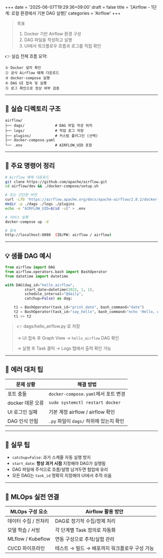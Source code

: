 +++
date = '2025-06-07T19:29:36+09:00'
draft = false
title = '[Airflow - 1단계: 로컬 환경에서 기본 DAG 실행]'
categories = 'Airflow'
+++

> 목표
> 
> 1. Docker 기반 Airflow 환경 구성
> 2. DAG 파일을 작성하고 실행
> 3. UI에서 워크플로우 흐름과 로그를 직접 확인

👉 실습 전체 흐름 요약:

```
① Docker 설치 확인
② 공식 Airflow 예제 다운로드
③ docker-compose 실행
④ DAG UI 접속 및 실행
⑤ 로그 확인으로 정상 여부 검증
```

---

## 📁 실습 디렉토리 구조

```
airflow/
├── dags/              # DAG 파일 작성 위치
├── logs/              # 작업 로그 저장
├── plugins/           # 커스텀 플러그인 (선택)
├── docker-compose.yaml
└── .env               # AIRFLOW_UID 포함
```

---

## 🔧 주요 명령어 정리

```bash
# Airflow 예제 다운로드
git clone https://github.com/apache/airflow.git
cd airflow/dev && ./docker-compose/setup.sh

# 또는 간단한 버전
curl -LfO 'https://airflow.apache.org/docs/apache-airflow/2.8.2/docker-compose.yaml'
mkdir -p ./dags ./logs ./plugins
echo -e "AIRFLOW_UID=$(id -u)" > .env

# 서비스 실행
docker-compose up -d

# 접속
http://localhost:8080  (ID/PW: airflow / airflow)
```

---

## 💡 샘플 DAG 예시

```python
from airflow import DAG
from airflow.operators.bash import BashOperator
from datetime import datetime

with DAG(dag_id="hello_airflow",
         start_date=datetime(2023, 1, 1),
         schedule_interval="@daily",
         catchup=False) as dag:

    t1 = BashOperator(task_id="print_date", bash_command="date")
    t2 = BashOperator(task_id="say_hello", bash_command="echo 'Hello, Airflow!'")
    t1 >> t2
```

> 👉 dags/hello_airflow.py 로 저장
> 
> 
> → UI 접속 후 Graph View → `hello_airflow` DAG 확인
> 
> → 실행 후 Task 클릭 → Logs 탭에서 출력 확인 가능
> 

---

## 🧼 에러 대처 팁

| 문제 상황 | 해결 방법 |
| --- | --- |
| 포트 충돌 | `docker-compose.yaml`에서 포트 변경 |
| docker 데몬 오류 | `sudo systemctl restart docker` |
| UI 로그인 실패 | 기본 계정 airflow / airflow 확인 |
| DAG 인식 안됨 | `.py` 파일이 `dags/` 하위에 있는지 확인 |

---

## 🧩 실무 팁

- `catchup=False`: 과거 스케줄 자동 실행 방지
- `start_date`: **항상 과거 시점** 지정해야 DAG가 실행됨
- DAG 파일에 주석으로 흐름/설명 남겨두면 협업에 유리
- 모든 DAG는 `task_id` 명확히 지정해야 UI에서 추적 쉬움

---

## 🔧 MLOps 실전 연결

| MLOps 구성 요소 | Airflow 활용 방안 |
| --- | --- |
| 데이터 수집 / 전처리 | DAG로 정기적 수집/정제 처리 |
| 모델 학습 / 서빙 | 각 단계별 Task 정의로 자동화 |
| MLflow / Kubeflow | 연동 구성으로 추적/실험 관리 |
| CI/CD 파이프라인 | 테스트 → 빌드 → 배포까지 워크플로우 구성 가능 |
